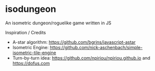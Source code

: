 # isodungeon
An isometric dungeon/roguelike game written in JS

Inspiration / Credits
- A-star algorithm: https://github.com/bgrins/javascript-astar
- Isometric Engine: https://github.com/nick-aschenbach/simple-isometric-tile-engine
- Turn-by-turn idea: https://github.com/npiriou/npiriou.github.io and https://dofus.com
